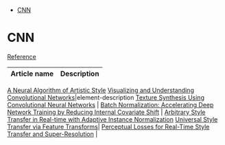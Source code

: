<!--ts-->
   * [CNN](#cnn)

<!-- Added by: gil_diy, at: Mon 17 Jan 2022 11:41:05 IST -->

<!--te-->


# CNN


[Reference](https://youtu.be/8pp0Oa3t52s?list=PLBoQnSflObcmbfshq9oNs41vODgXG-608)

Article name | Description
------------|-----
[A Neural Algorithm of Artistic Style](https://arxiv.org/pdf/1508.06576.pdf)
[Visualizing and Understanding Convolutional Networks](https://arxiv.org/pdf/1311.2901.pdf)|element-description
[Texture Synthesis Using Convolutional Neural Networks](https://arxiv.org/pdf/1505.07376.pdf) | 
[Batch Normalization: Accelerating Deep Network Training by Reducing Internal Covariate Shift](https://arxiv.org/pdf/1502.03167.pdf) | 
[Arbitrary Style Transfer in Real-time with Adaptive Instance Normalization](https://arxiv.org/pdf/1703.06868.pdf)
[Universal Style Transfer via Feature Transforms](https://arxiv.org/pdf/1705.08086.pdf)| 
[Perceptual Losses for Real-Time Style Transfer and Super-Resolution](https://arxiv.org/pdf/1603.08155.pdf) | 